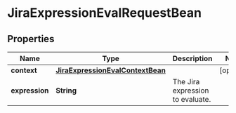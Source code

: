 

# JiraExpressionEvalRequestBean


## Properties

| Name | Type | Description | Notes |
|------------ | ------------- | ------------- | -------------|
|**context** | [**JiraExpressionEvalContextBean**](JiraExpressionEvalContextBean.md) |  |  [optional] |
|**expression** | **String** | The Jira expression to evaluate. |  |




